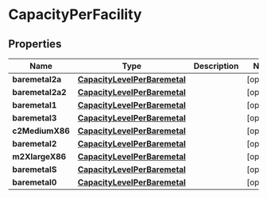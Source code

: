 
# CapacityPerFacility

## Properties
Name | Type | Description | Notes
------------ | ------------- | ------------- | -------------
**baremetal2a** | [**CapacityLevelPerBaremetal**](CapacityLevelPerBaremetal.md) |  |  [optional]
**baremetal2a2** | [**CapacityLevelPerBaremetal**](CapacityLevelPerBaremetal.md) |  |  [optional]
**baremetal1** | [**CapacityLevelPerBaremetal**](CapacityLevelPerBaremetal.md) |  |  [optional]
**baremetal3** | [**CapacityLevelPerBaremetal**](CapacityLevelPerBaremetal.md) |  |  [optional]
**c2MediumX86** | [**CapacityLevelPerBaremetal**](CapacityLevelPerBaremetal.md) |  |  [optional]
**baremetal2** | [**CapacityLevelPerBaremetal**](CapacityLevelPerBaremetal.md) |  |  [optional]
**m2XlargeX86** | [**CapacityLevelPerBaremetal**](CapacityLevelPerBaremetal.md) |  |  [optional]
**baremetalS** | [**CapacityLevelPerBaremetal**](CapacityLevelPerBaremetal.md) |  |  [optional]
**baremetal0** | [**CapacityLevelPerBaremetal**](CapacityLevelPerBaremetal.md) |  |  [optional]



